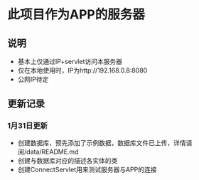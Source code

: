 # 此项目作为APP的服务器
## 说明
- 基本上仅通过IP+servlet访问本服务器
- 仅在本地使用时，IP为http://192.168.0.8:8080
- 公网IP待定

## 更新记录
### 1月31日更新
- 创建数据库，预先添加了示例数据，数据库文件已上传，详情请阅/data/README.md
- 创建与数据库对应的描述各实体的类
- 创建ConnectServlet用来测试服务器与APP的连接